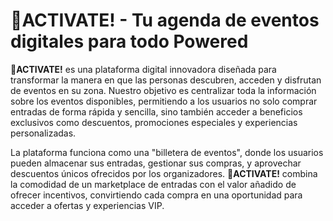 # 🚀ACTIVATE! - Tu agenda de eventos digitales para todo Powered 

**🚀ACTIVATE!** es una plataforma digital innovadora diseñada para transformar la manera en que las personas descubren, acceden y disfrutan de eventos en su zona. Nuestro objetivo es centralizar toda la información sobre los eventos disponibles, permitiendo a los usuarios no solo comprar entradas de forma rápida y sencilla, sino también acceder a beneficios exclusivos como descuentos, promociones especiales y experiencias personalizadas.

La plataforma funciona como una "billetera de eventos", donde los usuarios pueden almacenar sus entradas, gestionar sus compras, y aprovechar descuentos únicos ofrecidos por los organizadores. **🚀ACTIVATE!** combina la comodidad de un marketplace de entradas con el valor añadido de ofrecer incentivos, convirtiendo cada compra en una oportunidad para acceder a ofertas y experiencias VIP.

